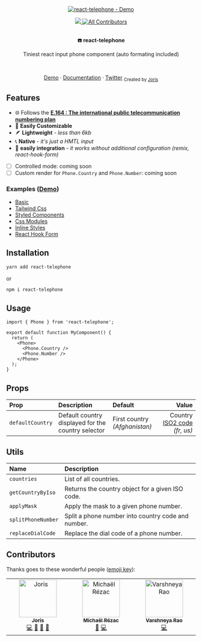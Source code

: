 <p align="center"><a href="https://react-telephone.joris.re/"><img alt="react-telephone - Demo" src="https://github.com/jorisre/react-telephone/raw/main/examples/public/cover.gif"/></a></p>

<p align="center">
  <a href="https://bundlephobia.com/result?p=react-telephone">
    <img src="https://img.shields.io/bundlephobia/minzip/react-telephone?style=for-the-badge" />
  </a>
  <a href="#contributors-">
    <img alt="All Contributors"  src="https://img.shields.io/badge/all_contributors-2-black.svg?style=for-the-badge" />
  </a>
</p>
<br />
<div align="center"><strong>☎️ react-telephone</strong></div>
<p align="center">
Tiniest react input phone component (auto formating included)
</p>

<br />
<p align="center">
<a href="https://react-telephone.joris.re">Demo</a> 
<span> · </span>
  <a href="https://github.com/jorisre/react-telephone#installation">Documentation</a> 
<span> · </span>
<a href="https://twitter.com/_jorisre">Twitter</a>
  <sub>Created by <a href="https://joris.re">Joris</a></sub>
</p>

## Features

- 🌐 Follows the **[E.164 : The international public telecommunication numbering plan](https://www.itu.int/rec/T-REC-E.164-201011-I/en)**
- 🎨 **Easily Customizable**
- 🪶 **Lightweight** - _less than 6kb_
- 📞 **Native** - _it's just a HMTL input_
- 🔌 **easily integration** - _it works without additional configuration (remix, react-hook-form)_
- [ ] Controlled mode: coming soon
- [ ] Custom render for `Phone.Country` and `Phone.Number`: coming soon

### Examples (<a href="https://react-telephone.joris.re">Demo</a>)

- [Basic](https://github.com/jorisre/react-telephone/blob/main/examples/src/components/samples/Basic.tsx)
- [Tailwind Css](https://github.com/jorisre/react-telephone/blob/main/examples/src/components/samples/Tailwind.tsx)
- [Styled Components](https://github.com/jorisre/react-telephone/blob/main/examples/src/components/samples/StyledComponents.tsx)
- [Css Modules](https://github.com/jorisre/react-telephone/blob/main/examples/src/components/samples/CssModules.tsx)
- [Inline Styles](https://github.com/jorisre/react-telephone/blob/main/examples/src/components/samples/InlineStyles.tsx)
- [React Hook Form](https://github.com/jorisre/react-telephone/blob/main/examples/src/components/samples/ReactHookForm.tsx)

## Installation

```sh
yarn add react-telephone
```

or

```sh
npm i react-telephone
```

## Usage

```tsx
import { Phone } from 'react-telephone';

export default function MyComponent() {
  return (
    <Phone>
      <Phone.Country />
      <Phone.Number />
    </Phone>
  );
}
```

## Props

| Prop             | Description                                        | Default                       |                                                                    Value |
| :--------------- | :------------------------------------------------- | :---------------------------- | -----------------------------------------------------------------------: |
| `defaultCountry` | Default country displayed for the country selector | First country _(Afghanistan)_ | Country [ISO2 code](https://en.wikipedia.org/wiki/ISO_3166-2) _(fr, us)_ |

## Utils

| Name               | Description                                        |
| :----------------- | :------------------------------------------------- |
| `countries`        | List of all countries.                             |
| `getCountryByIso`  | Returns the country object for a given ISO code.   |
| `applyMask`        | Apply the mask to a given phone number.            |
| `splitPhoneNumber` | Split a phone number into country code and number. |
| `replaceDialCode`  | Replace the dial code of a phone number.           |

## Contributors

Thanks goes to these wonderful people ([emoji key](https://allcontributors.org/docs/en/emoji-key)):

<!-- ALL-CONTRIBUTORS-LIST:START - Do not remove or modify this section -->
<!-- prettier-ignore-start -->
<!-- markdownlint-disable -->
<table>
  <tbody>
    <tr>
      <td align="center" valign="top" width="14.28%"><a href="http://joris.re"><img src="https://avatars.githubusercontent.com/u/7545547?v=4?s=100" width="100px;" alt="Joris"/><br /><sub><b>Joris</b></sub></a><br /><a href="https://github.com/jorisre/react-telephone/commits?author=jorisre" title="Code">💻</a> <a href="https://github.com/jorisre/react-telephone/commits?author=jorisre" title="Documentation">📖</a> <a href="#ideas-jorisre" title="Ideas, Planning, & Feedback">🤔</a> <a href="https://github.com/jorisre/react-telephone/pulls?q=is%3Apr+reviewed-by%3Ajorisre" title="Reviewed Pull Requests">👀</a></td>
      <td align="center" valign="top" width="14.28%"><a href="https://github.com/Kcazer"><img src="https://avatars.githubusercontent.com/u/609420?v=4?s=100" width="100px;" alt="Michaël Rézac"/><br /><sub><b>Michaël Rézac</b></sub></a><br /><a href="#ideas-Kcazer" title="Ideas, Planning, & Feedback">🤔</a> <a href="https://github.com/jorisre/react-telephone/commits?author=Kcazer" title="Code">💻</a></td>
      <td align="center" valign="top" width="14.28%"><a href="http://varevarao.dev"><img src="https://avatars.githubusercontent.com/u/3070869?v=4?s=100" width="100px;" alt="Varshneya Rao"/><br /><sub><b>Varshneya Rao</b></sub></a><br /><a href="https://github.com/jorisre/react-telephone/commits?author=varevarao" title="Code">💻</a></td>
    </tr>
  </tbody>
</table>

<!-- markdownlint-restore -->
<!-- prettier-ignore-end -->

<!-- ALL-CONTRIBUTORS-LIST:END -->
